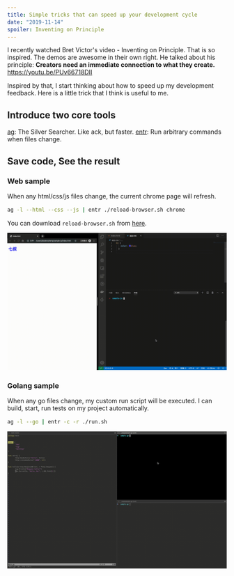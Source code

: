 ```yaml
---
title: Simple tricks that can speed up your development cycle
date: "2019-11-14"
spoiler: Inventing on Principle
---
```


I recently watched Bret Victor's video - Inventing on Principle. That is so inspired. The demos are awesome in their own right. He talked about his principle: **Creators need an immediate connection to what they create.**
https://youtu.be/PUv66718DII

Inspired by that, I start thinking about how to speed up my development feedback. Here is a little trick that I think is useful to me.

## Introduce two core tools

[ag](https://github.com/ggreer/the_silver_searcher): The Silver Searcher. Like ack, but faster.
[entr](http://eradman.com/entrproject/): Run arbitrary commands when files change.

## Save code, See the result

### Web sample

When any html/css/js files change, the current chrome page will refresh.

```zsh
ag -l --html --css --js | entr ./reload-browser.sh chrome
```

You can download `reload-browser.sh` from [here](https://gist.github.com/daoleno/4e155bb65c433d490b3a70e5a96377c0).

![autohtml](./autohtml.gif)

### Golang sample

When any go files change, my custom run script will be executed. I can build, start, run tests on my project automatically.

```zsh
ag -l --go | entr -c -r ./run.sh
```

![autogo](./autogo.gif)
